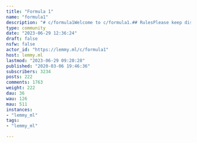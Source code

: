 ```yaml
---
title: "Formula 1" 
name: "formula1"
description: "# c/formula1Welcome to c/formula1.## RulesPlease keep discussions civil, respect other's opinions, and keep it friendly. Please read [our rules](https://lemmy.ml/post/1424021) before posting in our community. ## ResourcesThese sites are a good place to start finding out about Formula 1, aside from right here of course![Formula1.com](http://www.formula1.com) - the official Formula 1 website.  [Formula 1 Youtube](https://www.youtube.com/@Formula1) - the official F1 youtube channel.  [Liquipedia Overview](https://liquipedia.net/formula1/Main_Page) - what's happening now and next in a nice dashboard.  [F1Calendar.com](https://f1calendar.com/) - never miss a session again!  [F1Countdown.com](https://f1countdown.com) - for those of you who like countdowns! ## Sister Communities[!Motorsports](https://lemmy.ml/c/motorsport) - for the love of racing outside of Formula 1.  [!FormulaDank@Lemmy.world](https://lemmy.ml/c/formuladank@lemmy.world) - because you love memes.  [!simracing@lemmy.ml](https://lemmy.ml/c/simracing) - let's race! "
type: community
date: "2023-06-29 12:36:24"
draft: false
nsfw: false
actor_id: "https://lemmy.ml/c/formula1"
host: lemmy.ml
lastmod: "2023-06-29 09:20:28"
published: "2020-03-06 19:46:36"
subscribers: 3234
posts: 222
comments: 1763
weight: 222
dau: 36
wau: 126
mau: 511
instances:
- "lemmy_ml"
tags: 
- "lemmy_ml"

---
```

